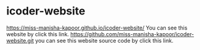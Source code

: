 # icoder-website
https://miss-manisha-kapoor.github.io/icoder-website/ You can see this website by click this link.
https://github.com/miss-manisha-kapoor/icoder-website.git you can see this website source code by click this link.
